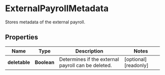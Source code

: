 

# ExternalPayrollMetadata

Stores metadata of the external payroll.

## Properties

| Name | Type | Description | Notes |
|------------ | ------------- | ------------- | -------------|
|**deletable** | **Boolean** | Determines if the external payroll can be deleted. |  [optional] [readonly] |



